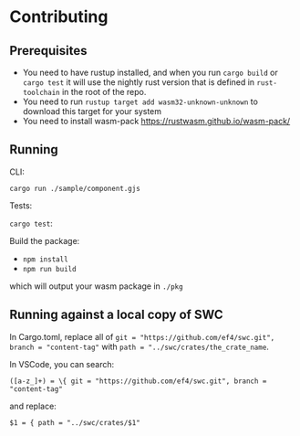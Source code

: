 # Contributing

## Prerequisites

- You need to have rustup installed, and when you run `cargo build` or `cargo test` it will use the nightly rust version that is defined in `rust-toolchain` in the root of the repo.
- You need to run `rustup target add wasm32-unknown-unknown` to download this target for your system
- You need to install wasm-pack https://rustwasm.github.io/wasm-pack/

## Running

CLI:

`cargo run ./sample/component.gjs`

Tests:

`cargo test`:

Build the package:

- `npm install`
- `npm run build`

which will output your wasm package in `./pkg`

## Running against a local copy of SWC

In Cargo.toml, replace all of `git = "https://github.com/ef4/swc.git", branch = "content-tag"` with `path = "../swc/crates/the_crate_name`.

In VSCode, you can search:

```
([a-z_]+) = \{ git = "https://github.com/ef4/swc.git", branch = "content-tag"
```

and replace:

```
$1 = { path = "../swc/crates/$1"
```
